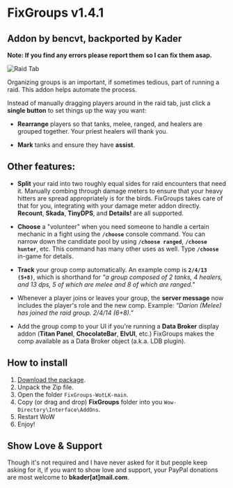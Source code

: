 # FixGroups v1.4.1
## Addon by bencvt, backported by Kader

**Note: If you find any errors please report them so I can fix them asap.**

![Raid Tab](https://repository-images.githubusercontent.com/394916752/6e0b252e-6a39-42a8-a080-66eccf82f235)

Organizing groups is an important, if sometimes tedious, part of running a raid. This addon helps automate the process.

Instead of manually dragging players around in the raid tab, just click a **single button** to set things up the way you want:

* **Rearrange** players so that tanks, melee, ranged, and healers are grouped together. Your priest healers will thank you.

* **Mark** tanks and ensure they have **assist**.

## Other features:

* **Split** your raid into two roughly equal sides for raid encounters that need it. Manually combing through damage meters to ensure that your heavy hitters are spread appropriately is for the birds. FixGroups takes care of that for you, integrating with your damage meter addon directly. **Recount**, **Skada**, **TinyDPS**, and **Details!** are all supported.

* **Choose** a "volunteer" when you need someone to handle a certain mechanic in a fight using the **`/choose`** console command. You can narrow down the candidate pool by using **`/choose ranged`**, **`/choose hunter`**, etc. This command has many other uses as well. Type **`/choose`** in-game for details.

* **Track** your group comp automatically. An example comp is **`2/4/13 (5+8)`**, which is shorthand for *"a group composed of 2 tanks, 4 healers, and 13 dps, 5 of which are melee and 8 of which are ranged."*

* Whenever a player joins or leaves your group, the **server message** now includes the player's role and the new comp. Example: *"Darion (Melee) has joined the raid group. 2/4/14 (6+8)."*

* Add the group comp to your UI if you're running a **Data Broker** display addon (**Titan Panel**, **ChocolateBar**, **ElvUI**, etc.) FixGroups makes the comp available as a Data Broker object (a.k.a. LDB plugin).

## How to install

1. [Download the package](https://github.com/bkader/FixGroups-WoTLK/archive/refs/heads/main.zip).
2. Unpack the Zip file.
3. Open the folder `FixGroups-WotLK-main`.
4. Copy (or drag and drop) **FixGroups** folder into you `Wow-Directory\Interface\AddOns`.
5. Restart WoW
6. Enjoy!

## Show Love & Support

Though it's not required and I have never asked for it but people keep asking for it, if you want to show love and support, your PayPal donations are most welcome to **bkader[at]mail.com**.